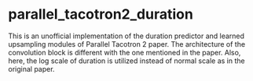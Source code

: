 # parallel_tacotron2_duration
This is an unofficial implementation of the duration predictor and learned upsampling modules of Parallel Tacotron 2 paper.
The architecture of the convolution block is different with the one mentioned in the paper.
Also, here, the log scale of duration is utilized instead of normal scale as in the original paper.
